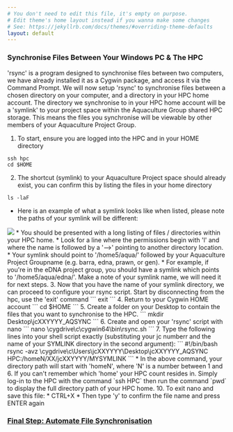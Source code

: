 ```yaml
---
# You don't need to edit this file, it's empty on purpose.
# Edit theme's home layout instead if you wanna make some changes
# See: https://jekyllrb.com/docs/themes/#overriding-theme-defaults
layout: default
---
```

### Synchronise Files Between Your Windows PC & The HPC

'rsync' is a program designed to synchronise files between two computers, we have already installed it as a Cygwin package, and access it via the Command Prompt.
We will now setup 'rsync' to synchronise files between a chosen directory on your computer, and a directory in your HPC home account.
The directory we synchronise to in your HPC home account will be a 'symlink' to your project space within the Aquaculture Group shared HPC storage.
This means the files you synchronise will be viewable by other members of your Aquaculture Project Group.

1. To start, ensure you are logged into the HPC and in your HOME directory
```
ssh hpc
cd $HOME
```       
2. The shortcut (symlink) to your Aquaculture Project space should already exist, you can confirm this by listing the files in your home directory 
```        
ls -laF
```      
* Here is an example of what a symlink looks like when listed, please note the paths of your symlink will be different:
<img src="{{ site.baseurl | replace:'http:','https:' }}/img/symlink.png">
* You should be presented with a long listing of files / directories within your HPC home.  
* Look for a line where the permissions begin with 'l' and where the name is followed by a '-->' pointing to another directory location.
* Your symlink should point to '/home5/aqua/' followed by your Aquaculture Project Groupname (e.g. barra, edna, prawn, or gen).  
* For example, if you're in the eDNA project group, you should have a symlink which points to '/home5/aqua/edna/'.  Make a note of your symlink name, we will need it for next steps.
3. Now that you have the name of your symlink directory, we can proceed to configure your rsync script. Start by disconnecting from the hpc, use the 'exit' command
```         
exit
```     
4. Return to your Cygwin HOME account
```
cd $HOME
```
5. Create a folder on your Desktop to contain the files that you want to synchronise to the HPC.
```        
mkdir Desktop\jcXXYYYY_AQSYNC
```
6. Create and open your 'rsync' script with nano
```
nano \cygdrive\c\cygwin64\bin\rsync.sh
```       
7. Type the following lines into your shell script exactly (substituting your jc numberr and the name of your SYMLINK directory in the second argument):
```
#!/bin/bash
rsync -avz \cygdrive\c\Users\jcXXYYYY\Desktop\jcXXYYYY_AQSYNC HPC:/homeN/XX/jcXXYYYY/MYSYMLINK
```  
* In the above command, your directory path will start with 'homeN', where 'N' is a number between 1 and 6. If you can't remember which 'home' your HPC count resides in.  
Simply log-in to the HPC with the command `ssh HPC` then run the command `pwd` to display the full directory path of your HPC home.    
10. To exit nano and save this file:
* CTRL+X
* Then type 'y' to confirm the file name and press ENTER again

### <a class="post-link" href="{{ site.baseurl | replace:'http:','https:' }}/{{ baseurl }}/winautomate/">Final Step: Automate File Synchronisation</a>
